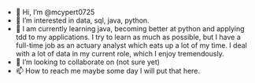 - 👋 Hi, I’m @mcypert0725
- 👀 I’m interested in data, sql, java, python.
- 🌱 I am currently learning java, becoming better at python and applying tdd to my applications.  I try to learn as much as possible, but I have a full-time job as an actuary analyst which eats up a lot of my time.  I deal with a lot of data in my current role, which I enjoy tremendously.
- 💞️ I’m looking to collaborate on (not sure yet)
- 📫 How to reach me maybe some day I will put that here.

<!---
mcypert0725/mcypert0725 is a ✨ special ✨ repository because its `README.md` (this file) appears on your GitHub profile.
You can click the Preview link to take a look at your changes.
--->
